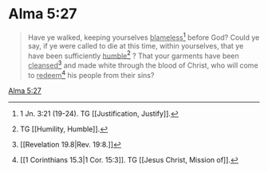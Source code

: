 # Alma 5:27

> Have ye walked, keeping yourselves <u>blameless</u>[^a] before God? Could ye say, if ye were called to die at this time, within yourselves, that ye have been sufficiently <u>humble</u>[^b] ? That your garments have been <u>cleansed</u>[^c] and made white through the blood of Christ, who will come to <u>redeem</u>[^d] his people from their sins?

[Alma 5:27](https://www.churchofjesuschrist.org/study/scriptures/bofm/alma/5?lang=eng&id=p27#p27)


[^a]: 1 Jn. 3:21 (19-24). TG [[Justification, Justify]].
[^b]: TG [[Humility, Humble]].
[^c]: [[Revelation 19.8|Rev. 19:8.]]
[^d]: [[1 Corinthians 15.3|1 Cor. 15:3]]. TG [[Jesus Christ, Mission of]].
